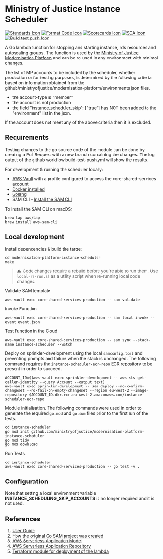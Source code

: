 # Ministry of Justice Instance Scheduler

[![Standards Icon]][Standards Link] [![Format Code Icon]][Format Code Link] [![Scorecards Icon]][Scorecards Link] [![SCA Icon]][SCA Link] [![Build test push Icon]][Build test push Link]

A Go lambda function for stopping and starting instance, rds resources and autoscaling groups. The function is used by the [Ministry of Justice Modernisation Platform](https://github.com/ministryofjustice/modernisation-platform) and can be re-used in any environment with minimal changes.

The list of MP accounts to be included by the scheduler, whether production or for testing purposes, is determined by the following criteria based on information obtained from the github/ministryofjustice/modernisation-platform/environments json files.

- the account-type is "member"
- the account is not production
- the field "instance_scheduler_skip": ["true"] has NOT been added to the "environment" list in the json.

If the account does not meet any of the above criteria then it is excluded.

## Requirements

Testing changes to the go source code of the module can be done by creating a Pull Request with a new branch containing the changes. The log output of the github workflow build-test-push.yml will show the results. 

For development & running the scheduler locally:

- [AWS Vault](https://github.com/99designs/aws-vault) with a profile configured to access the core-shared-services account
- [Docker installed](https://www.docker.com/community-edition)
- [Golang](https://golang.org)
- SAM CLI - [Install the SAM CLI](https://docs.aws.amazon.com/serverless-application-model/latest/developerguide/serverless-sam-cli-install.html)

To install the SAM CLI on macOS:

```
brew tap aws/tap
brew install aws-sam-cli
```

## Local development

Install dependencies & build the target

    cd modernisation-platform-instance-scheduler
    make

> :warning: Code changes require a rebuild before you're able to run them. Use `local-re-run.sh` as a utility script when re-running local code changes.

Validate SAM template

    aws-vault exec core-shared-services-production -- sam validate

Invoke Function

    aws-vault exec core-shared-services-production -- sam local invoke --event event.json

Test Function in the Cloud

    aws-vault exec core-shared-services-production -- sam sync --stack-name instance-scheduler --watch

Deploy on sprinkler-development using the local `samconfig.toml` and preventing prompts and failure when the stack is unchanged. The following command requires the `instance-scheduler-ecr-repo` ECR repository to be present in order to succeed.

    ACCOUNT_ID=$(aws-vault exec sprinkler-development -- aws sts get-caller-identity --query Account --output text)
    aws-vault exec sprinkler-development -- sam deploy --no-confirm-changeset --no-fail-on-empty-changeset --region eu-west-2 --image-repository $ACCOUNT_ID.dkr.ecr.eu-west-2.amazonaws.com/instance-scheduler-ecr-repo

Module initialisation. The following commands were used in order to generate the required `go.mod` and `go.sum` files prior to the first run of the tests.

    cd instance-scheduler
    go mod init github.com/ministryofjustice/modernisation-platform-instance-scheduler
    go mod tidy
    go mod download

Run Tests

    cd instance-scheduler
    aws-vault exec core-shared-services-production -- go test -v .

## Configuration

Note that setting a local environment variable **INSTANCE_SCHEDULING_SKIP_ACCOUNTS** is no longer required and it is not used.

## References

1. [User Guide](https://user-guide.modernisation-platform.service.justice.gov.uk/concepts/environments/instance-scheduling.html)
2. [How the original Go SAM project was created](sam-init.md)
3. [AWS Serverless Application Model](https://aws.amazon.com/serverless/sam/)
4. [AWS Serverless Application Repository](https://aws.amazon.com/serverless/serverlessrepo/)
5. [Terraform module for deployment of the lambda](https://github.com/ministryofjustice/modernisation-platform-terraform-lambda-function)

[Standards Link]: https://github-community.service.justice.gov.uk/repository-standards/modernisation-platform-instance-scheduler "Repo standards badge."
[Standards Icon]: https://github-community.service.justice.gov.uk/repository-standards/api/modernisation-platform-instance-scheduler/badge
[Format Code Icon]: https://img.shields.io/github/actions/workflow/status/ministryofjustice/modernisation-platform-instance-scheduler/format-code.yml?labelColor=231f20&style=for-the-badge&label=Formate%20Code
[Format Code Link]: https://github.com/ministryofjustice/modernisation-platform-instance-scheduler/actions/workflows/format-code.yml
[Scorecards Icon]: https://img.shields.io/github/actions/workflow/status/ministryofjustice/modernisation-platform-instance-scheduler/scorecards.yml?branch=main&labelColor=231f20&style=for-the-badge&label=Scorecards
[Scorecards Link]: https://github.com/ministryofjustice/modernisation-platform-instance-scheduler/actions/workflows/scorecards.yml
[SCA Icon]: https://img.shields.io/github/actions/workflow/status/ministryofjustice/modernisation-platform-instance-scheduler/code-scanning.yml?branch=main&labelColor=231f20&style=for-the-badge&label=Secure%20Code%20Analysis
[SCA Link]: https://github.com/ministryofjustice/modernisation-platform-instance-scheduler/actions/workflows/code-scanning.yml
[Build test push Icon]: https://img.shields.io/github/actions/workflow/status/ministryofjustice/modernisation-platform-instance-scheduler/code-scanning.yml?branch=main&labelColor=231f20&style=for-the-badge&label=Build%20Test%20Push
[Build test push Link]: https://github.com/ministryofjustice/modernisation-platform-instance-scheduler/actions/workflows/build-test-push.yml
